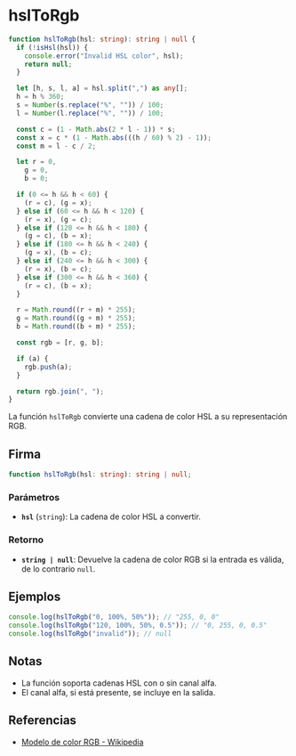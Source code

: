 # hslToRgb

```typescript
function hslToRgb(hsl: string): string | null {
  if (!isHsl(hsl)) {
    console.error("Invalid HSL color", hsl);
    return null;
  }

  let [h, s, l, a] = hsl.split(",") as any[];
  h = h % 360;
  s = Number(s.replace("%", "")) / 100;
  l = Number(l.replace("%", "")) / 100;

  const c = (1 - Math.abs(2 * l - 1)) * s;
  const x = c * (1 - Math.abs(((h / 60) % 2) - 1));
  const m = l - c / 2;

  let r = 0,
    g = 0,
    b = 0;

  if (0 <= h && h < 60) {
    (r = c), (g = x);
  } else if (60 <= h && h < 120) {
    (r = x), (g = c);
  } else if (120 <= h && h < 180) {
    (g = c), (b = x);
  } else if (180 <= h && h < 240) {
    (g = x), (b = c);
  } else if (240 <= h && h < 300) {
    (r = x), (b = c);
  } else if (300 <= h && h < 360) {
    (r = c), (b = x);
  }

  r = Math.round((r + m) * 255);
  g = Math.round((g + m) * 255);
  b = Math.round((b + m) * 255);

  const rgb = [r, g, b];

  if (a) {
    rgb.push(a);
  }

  return rgb.join(", ");
}
```

La función `hslToRgb` convierte una cadena de color HSL a su representación RGB.

## Firma

```typescript
function hslToRgb(hsl: string): string | null;
```

### Parámetros

- **`hsl`** (`string`): La cadena de color HSL a convertir.

### Retorno

- **`string | null`**: Devuelve la cadena de color RGB si la entrada es válida, de lo contrario `null`.

## Ejemplos

```typescript
console.log(hslToRgb("0, 100%, 50%")); // "255, 0, 0"
console.log(hslToRgb("120, 100%, 50%, 0.5")); // "0, 255, 0, 0.5"
console.log(hslToRgb("invalid")); // null
```

## Notas

- La función soporta cadenas HSL con o sin canal alfa.
- El canal alfa, si está presente, se incluye en la salida.

## Referencias

- [Modelo de color RGB - Wikipedia](https://es.wikipedia.org/wiki/Modelo_de_color_RGB)
